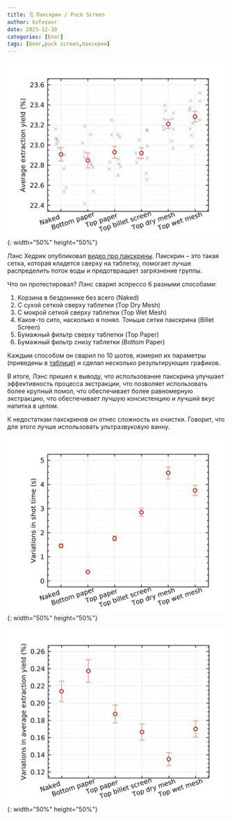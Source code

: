 ```yaml
---
title: 🗒 Пакскрин / Puck Screen
author: kofezavr
date: 2023-12-30
categories: [Блог]
tags: [блог,puck screen,пакскрин]
--- 
```

![Пакскрин / Puck Screen](/assets/img/posts/23/12/puckscreen01.jpg){: width="50%" height="50%"}

Лэнс Хедрик опубликовал [видео про пакскрины](https://www.youtube.com/watch?v=BzIBNhnd85c). Пакскрин – это такая сетка, которая кладется сверху на таблетку, помогает лучше распределить поток воды и предотвращает загрязнение группы.

Что он протестировал? Лэнс сварил эспрессо 6 разными способами:

1. Корзина в бездоннике без всего (Naked)
2. С сухой сеткой сверху таблетки (Top Dry Mesh)
3. С мокрой сеткой сверху таблетки (Top Wet Mesh)
4. Какое-то сито, насколько я понял. Тоньше сетки пакскрина (Billet Screen)
5. Бумажный фильтр сверху таблетки (Top Paper)
6. Бумажный фильтр снизу таблетки (Bottom Paper)

Каждым способом он сварил по 10 шотов, измерил их параметры (приведены в [таблице](https://docs.google.com/spreadsheets/d/e/2PACX-1vQicMlC00vlR9T42tWkiW2gbes1mQIkssLl-9G6TaQNsBtDVbxMVozPXwQ65CXYldf2p0GPH2BGKPgG/pubhtml?widget=true&headers=false)) и сделал несколько результирующих графиков.

В итоге, Лэнс пришел к выводу, что использование пакскрина улучшает эффективность процесса экстракции, что позволяет использовать более крупный помол, что обеспечивает более равномерную экстракцию, что обеспечивает лучшую консистенцию и лучший вкус напитка в целом.

К недостаткам пакскринов он отнес сложность их очистки. Говорит, что для этого лучше использовать ультразвуковую ванну.

![Пакскрин / Puck Screen](/assets/img/posts/23/12/puckscreen02.jpg){: width="50%" height="50%"}

![Пакскрин / Puck Screen](/assets/img/posts/23/12/puckscreen03.jpg){: width="50%" height="50%"}
